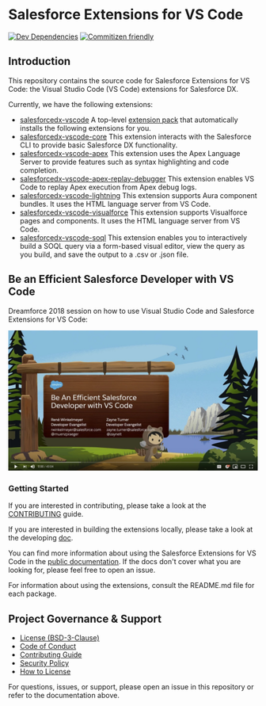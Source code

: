 # Salesforce Extensions for VS Code

[![Dev Dependencies](https://img.shields.io/librariesio/github/forcedotcom/salesforcedx-vscode)](contributing/dependencies.md)
[![Commitizen friendly](https://img.shields.io/badge/commitizen-friendly-brightgreen.svg)](http://commitizen.github.io/cz-cli/)

## Introduction

This repository contains the source code for Salesforce Extensions for VS Code: the Visual Studio Code (VS Code) extensions for Salesforce DX.

Currently, we have the following extensions:

- [salesforcedx-vscode](https://marketplace.visualstudio.com/items?itemName=salesforce.salesforcedx-vscode)
  A top-level [extension pack](https://code.visualstudio.com/docs/extensionAPI/extension-manifest#_extension-packs) that automatically installs the following extensions for you.
- [salesforcedx-vscode-core](https://marketplace.visualstudio.com/items?itemName=salesforce.salesforcedx-vscode-core)
  This extension interacts with the Salesforce CLI to provide basic Salesforce DX functionality.
- [salesforcedx-vscode-apex](https://marketplace.visualstudio.com/items?itemName=salesforce.salesforcedx-vscode-apex)
  This extension uses the Apex Language Server to provide features such as syntax highlighting and code completion.
- [salesforcedx-vscode-apex-replay-debugger](https://marketplace.visualstudio.com/items?itemName=salesforce.salesforcedx-vscode-apex-replay-debugger)
  This extension enables VS Code to replay Apex execution from Apex debug logs.
- [salesforcedx-vscode-lightning](https://marketplace.visualstudio.com/items?itemName=salesforce.salesforcedx-vscode-lightning)
  This extension supports Aura component bundles. It uses the HTML language server from VS Code.
- [salesforcedx-vscode-visualforce](https://marketplace.visualstudio.com/items?itemName=salesforce.salesforcedx-vscode-visualforce)
  This extension supports Visualforce pages and components. It uses the HTML language server from VS Code.
- [salesforcedx-vscode-soql](https://marketplace.visualstudio.com/items?itemName=salesforce.salesforcedx-vscode-soql)
  This extension enables you to interactively build a SOQL query via a form-based visual editor, view the query as you build, and save the output to a .csv or .json file.

## Be an Efficient Salesforce Developer with VS Code

Dreamforce 2018 session on how to use Visual Studio Code and Salesforce Extensions for VS Code:

[![Be An Efficient Salesforce Developer with VS Code](imgs/DF18_VSCode_Session_thumbnail.jpg)](https://www.youtube.com/watch?v=hw9LBvjo4PQ)

### Getting Started

If you are interested in contributing, please take a look at the [CONTRIBUTING](CONTRIBUTING.md) guide.

If you are interested in building the extensions locally, please take a look at the developing [doc](contributing/developing.md).

You can find more information about using the Salesforce Extensions for VS Code in the [public documentation](https://developer.salesforce.com/docs/platform/sfvscode-extensions/guide). If the docs don't cover what you are looking for, please feel free to open an issue.

For information about using the extensions, consult the README.md file for each package.

## Project Governance & Support

- [License (BSD-3-Clause)](LICENSE.txt)
- [Code of Conduct](CODE_OF_CONDUCT.md)
- [Contributing Guide](CONTRIBUTING.md)
- [Security Policy](SECURITY.md)
- [How to License](how_to_license.md)

For questions, issues, or support, please open an issue in this repository or refer to the documentation above.

